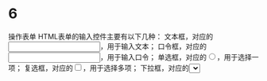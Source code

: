 # 6
操作表单
HTML表单的输入控件主要有以下几种：
文本框，对应的<input type="text">，用于输入文本；
口令框，对应的<input type="password">，用于输入口令；
单选框，对应的<input type="radio">，用于选择一项；
复选框，对应的<input type="checkbox">，用于选择多项；
下拉框，对应的<select>，用于选择一项；
隐藏文本，对应的<input type="hidden">，用户不可见，但表单提交时会把隐藏文本发送到服务器。
  
